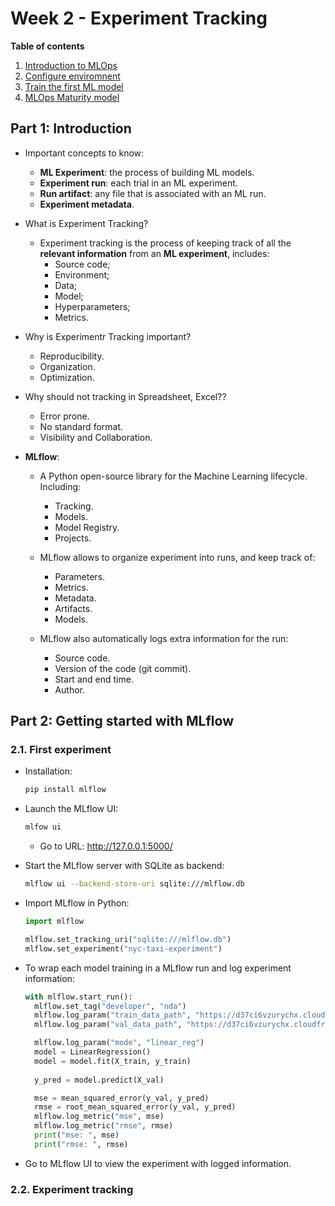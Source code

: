 # Week 2 - Experiment Tracking

**Table of contents**

1. [Introduction to MLOps](#part-1)
2. [Configure enviromnent](#part-2)
3. [Train the first ML model](#part-3)
4. [MLOps Maturity model](#part-4)

## Part 1: Introduction <a id='part-1'></a>

+ Important concepts to know:
  + **ML Experiment**: the process of building ML models.
  + **Experiment run**: each trial in an ML experiment.
  + **Run artifact**: any file that is associated with an ML run.
  + **Experiment metadata**.

+ What is Experiment Tracking?
  + Experiment tracking is the process of keeping track of all the **relevant information** from an **ML experiment**, includes:
    + Source code;
    + Environment;
    + Data;
    + Model;
    + Hyperparameters;
    + Metrics.
  
+ Why is Experimentr Tracking important?
  + Reproducibility.
  + Organization.
  + Optimization.

+ Why should not tracking in Spreadsheet, Excel??
  + Error prone.
  + No standard format.
  + Visibility and Collaboration.

+ **MLflow**:
  + A Python open-source library for the Machine Learning lifecycle. Including:
    + Tracking.
    + Models.
    + Model Registry.
    + Projects.
  
  + MLflow allows to organize experiment into runs, and keep track of: 
    + Parameters.
    + Metrics.
    + Metadata.
    + Artifacts.
    + Models.
  
  + MLflow also automatically logs extra information for the run:
    + Source code.
    + Version of the code (git commit).
    + Start and end time.
    + Author.
  
## Part 2: Getting started with MLflow

### 2.1. First experiment

+ Installation:

  ```bash
  pip install mlflow
  ```

+ Launch the MLflow UI:

  ```bash
  mlfow ui
  ```
  + Go to URL: http://127.0.0.1:5000/

+ Start the MLflow server with SQLite as backend:

  ```bash
  mlflow ui --backend-store-uri sqlite:///mlflow.db
  ```

+ Import MLflow in Python:

  ```python
  import mlflow
  
  mlflow.set_tracking_uri("sqlite:///mlflow.db")
  mlflow.set_experiment("nyc-taxi-experiment")
  ```

+ To wrap each model training in a MLflow run and log experiment information:

  ```python
  with mlflow.start_run():
    mlflow.set_tag("developer", "nda")
    mlflow.log_param("train_data_path", "https://d37ci6vzurychx.cloudfront.net/trip-data/yellow_tripdata_2024-01.parquet")
    mlflow.log_param("val_data_path", "https://d37ci6vzurychx.cloudfront.net/trip-data/yellow_tripdata_2024-02.parquet")

    mlflow.log_param("mode", "linear_reg")
    model = LinearRegression()
    model = model.fit(X_train, y_train)
    
    y_pred = model.predict(X_val)

    mse = mean_squared_error(y_val, y_pred)
    rmse = root_mean_squared_error(y_val, y_pred)
    mlflow.log_metric("mse", mse)
    mlflow.log_metric("rmse", rmse)
    print("mse: ", mse)
    print("rmse: ", rmse)
  ```

+ Go to MLflow UI to view the experiment with logged information.


### 2.2. Experiment tracking

